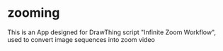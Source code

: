 # zooming
This is an App designed for DrawThing script "Infinite Zoom Workflow", used to convert image sequences into zoom video
